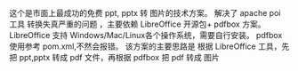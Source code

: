 这个是市面上最成功的免费 ppt, pptx 转 图片的技术方案。 解决了 apache poi 工具 转换失真严重的问题 ，主要依赖 LibreOffice 开源包+ pdfbox 方案。
LibreOffice 支持 Windows/Mac/Linux各个操作系统，需要自行安装。
pdfbox 使用参考 pom.xml,不然会报错。
该方案的主要思路是 根据 LibreOffice 工具，先把 ppt,pptx 转成 pdf 文件，再根据 pdfbox 把 pdf 转成 图片
